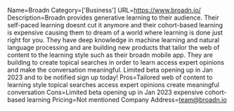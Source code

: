Name=Broadn
Category=['Business']
URL=https://www.broadn.io/
Description=Broadn provides generative learning to their audience. Their self-paced learning doesnt cut it anymore and their cohort-based learning is expensive causing them to dream of a world where learning is done just right for you. They have deep knowledge in machine learning and natural language processing and are building new products that tailor the web of content to the learning style such as their broadn mobile app. They are building to create topical searches in order to learn access expert opinions and make the conversation meaningful. Limited beta opening up in Jan 2023 and to be notified sign up today!
Pros=Tailored web of content to learning style topical searches access expert opinions create meaningful conversation
Cons=Limited beta opening up in Jan 2023 expensive cohort-based learning
Pricing=Not mentioned
Company Address=team@broadn.io
